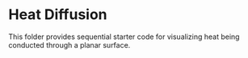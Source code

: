 # Heat Diffusion 

This folder provides sequential starter code for visualizing heat being conducted through a planar surface.
